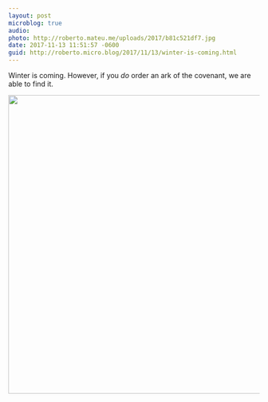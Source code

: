 ```yaml
---
layout: post
microblog: true
audio: 
photo: http://roberto.mateu.me/uploads/2017/b81c521df7.jpg
date: 2017-11-13 11:51:57 -0600
guid: http://roberto.micro.blog/2017/11/13/winter-is-coming.html
---
```

Winter is coming. However, if you _do_ order an ark of the covenant, we are able to find it. 

<img src="http://roberto.mateu.me/uploads/2017/b81c521df7.jpg" width="600" height="599" />

